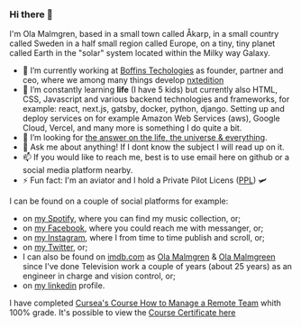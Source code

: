 ### Hi there 👋

I'm Ola Malmgren, based in a small town called Åkarp, in a small country called Sweden in a half small region called Europe, on a tiny, tiny planet called Earth in the "solar" system located within the Milky way Galaxy.

- 🔭 I’m currently working at [Boffins Techologies](https://boffins.se/) as founder, partner and ceo, where we among many things develop [nxtedition](http://nxtedition.com/)
- 🌱 I’m constantly learning **life** (I have 5 kids) but currently also HTML, CSS, Javascript and various backend technologies and frameworks, for example: react, next.js, gatsby, docker, python, django. Setting up and deploy services on for example Amazon Web Services (aws), Google Cloud, Vercel, and many more is something I do quite a bit.
- 🤔 I’m looking for [the answer on the life, the universe & everything](https://en.wikipedia.org/wiki/Douglas_Adams).
- 💬 Ask me about anything! If I dont know the subject I will read up on it. 
- 📫 If you would like to reach me, best is to use email here on github or a social media platform nearby.
- ⚡ Fun fact: I'm an aviator and I hold a Private Pilot Licens ([PPL](https://en.wikipedia.org/wiki/Private_pilot_licence)) 🛩

I can be found on a couple of social platforms for example:

- on [my Spotify](https://open.spotify.com/user/1142657294/playlists), where you can find my music collection, or;
- on [my Facebook](https://www.facebook.com/ola.malmgren), where you could reach me with messanger, or;
- on [my Instagram](https://www.instagram.com/aviatorola/), where I from time to time publish and scroll, or;
- on [my Twitter](https://twitter.com/OlaMamgren), or;
- I can also be found on [imdb.com](https://www.imdb.com/) as [Ola Malmgren](https://www.imdb.com/name/nm1529231/) & [Ola Malmgreen](https://www.imdb.com/name/nm1545213/) since I've done Television work a couple of years (about 25 years) as an engineer in charge and vision control, or;
- on [my linkedin](https://www.linkedin.com/in/olamalmgren/) profile.

I have completed [Cursea's Course How to Manage a Remote Team](https://www.coursera.org/learn/remote-team-management)  whith 100% grade.
It's possible to view the [Course Certificate here](/assets/Coursera_82DAMNQ7PHEK.pdf)
